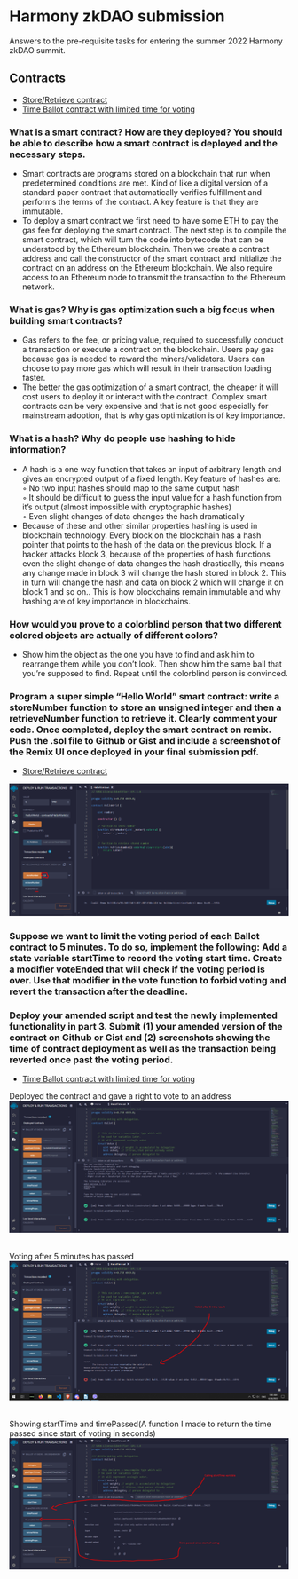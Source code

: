 # Harmony zkDAO submission

Answers to the pre-requisite tasks for entering the summer 2022 Harmony zkDAO summit.

## Contracts
- [Store/Retrieve contract](https://github.com/Toki321/harmony-zkDAO-submission/blob/main/HelloWorld.sol)
- [Time Ballot contract with limited time for voting](https://github.com/Toki321/harmony-zkDAO-submission/blob/main/LimitedTimeBallot.sol)

### What is a smart contract? How are they deployed? You should be able to describe how a smart contract is deployed and the necessary steps.
  - Smart contracts are programs stored on a blockchain that run when predetermined conditions are met. Kind of like a digital version of a standard paper contract that automatically verifies fulfillment and performs the terms of the contract. A key feature is that they are immutable. 
  - To deploy a smart contract we first need to have some ETH to pay the gas fee for deploying the smart contract. The next step is to compile the smart contract, which will turn the code into bytecode that can be understood by the Ethereum blockchain. Then we create a contract address and call the constructor of the smart contract and initialize the contract on an address on the Ethereum blockchain. We also require access to an Ethereum node to transmit the transaction to the Ethereum network.

### What is gas? Why is gas optimization such a big focus when building smart contracts?
  - Gas refers to the fee, or pricing value, required to successfully conduct a transaction or execute a contract on the blockchain. Users pay gas because gas is needed to reward the miners/validators. Users can choose to pay more gas which will result in their transaction loading faster.
  - The better the gas optimization of a smart contract, the cheaper it will cost users to deploy it or interact with the contract. Complex smart contracts can be very expensive and that is not good especially for mainstream adoption, that is why gas optimization is of key importance.

### What is a hash? Why do people use hashing to hide information?
  - A hash is a one way function that takes an input of arbitrary length and gives an encrypted output of a fixed length. Key feature of hashes are: <br />
        ◦ No two input hashes should map to the same output hash <br />
        ◦ It should be difficult to guess the input value for a hash function from it’s output (almost impossible with cryptographic hashes) <br />
        ◦ Even slight changes of data changes the hash dramatically <br />
   - Because of these and other similar properties hashing is used in blockchain technology. Every block on the blockchain has a hash pointer that points to the hash of the data on the previous block. If a hacker attacks block 3, because of the properties of hash functions even the slight change of data changes the hash drastically, this means any change made in block 3 will change the hash stored in block 2. This in turn will change the hash and data on block 2 which will change it on block 1 and so on.. This is how blockchains remain immutable and why hashing are of key importance in blockchains.

### How would you prove to a colorblind person that two different colored objects are actually of different colors?
- Show him the object as the one you have to find and ask him to rearrange them while you don’t look. Then show him the same ball that you’re supposed to find. Repeat until the colorblind person is convinced.

### Program a super simple “Hello World” smart contract: write a storeNumber function to store an unsigned integer and then a retrieveNumber function to retrieve it. Clearly comment your code. Once completed, deploy the smart contract on remix. Push the .sol file to Github or Gist and include a screenshot of the Remix UI once deployed in your final submission pdf. 
- [Store/Retrieve contract](https://github.com/Toki321/harmony-zkDAO-submission/blob/main/HelloWorld.sol) 

![Hello World contract deployed](zkImages/HelloWorld.png)
<br />

### Suppose we want to limit the voting period of each Ballot contract to 5 minutes. To do so, implement the following: Add a state variable startTime to record the voting start time. Create a modifier voteEnded that will check if the voting period is over. Use that modifier in the **vote** function to forbid voting and revert the transaction after the deadline. 
### Deploy your amended script and test the newly implemented functionality in part 3. Submit (1) your amended version of the contract on Github or Gist and (2) screenshots showing the time of contract deployment as well as the transaction being reverted once past the voting period.
- [Time Ballot contract with limited time for voting](https://github.com/Toki321/harmony-zkDAO-submission/blob/main/LimitedTimeBallot.sol)



Deployed the contract and gave a right to vote to an address
![Time Ballot contract deployed](zkImages/1.png)
<br />
<br />


Voting after 5 minutes has passed
![Time Ballot contract deployed](zkImages/af.png)
<br />
<br />





Showing startTime and timePassed(A function I made to return the time passed since start of voting in seconds)
![Time Ballot contract deployed](zkImages/call.png)


